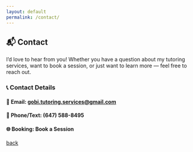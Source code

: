 ```yaml
---
layout: default
permalink: /contact/
---
```


## 📬 Contact
I’d love to hear from you! Whether you have a question about my tutoring services, want to book a session, or just want to learn more — feel free to reach out.

### 📞 Contact Details
#### 📧 Email: gobi.tutoring.services@gmail.com
#### 📱 Phone/Text: (647) 588-8495
#### 🌐 Booking: Book a Session



[back](./)
